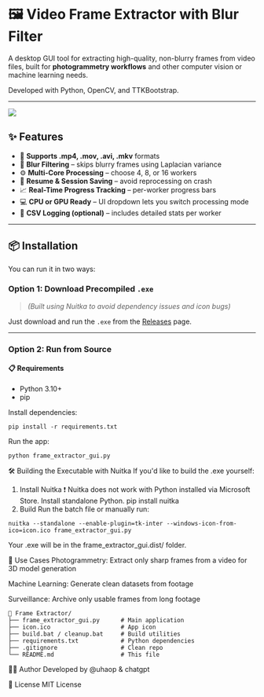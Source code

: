 # 🖼️ Video Frame Extractor with Blur Filter

A desktop GUI tool for extracting high-quality, non-blurry frames from video files, built for **photogrammetry workflows** and other computer vision or machine learning needs.

Developed with Python, OpenCV, and TTKBootstrap.

---
<img src="https://i.imgur.com/bdy6fx9.png">

## ✨ Features

- 🎥 **Supports .mp4, .mov, .avi, .mkv** formats
- 🧠 **Blur Filtering** – skips blurry frames using Laplacian variance
- ⚙️ **Multi-Core Processing** – choose 4, 8, or 16 workers
- 💾 **Resume & Session Saving** – avoid reprocessing on crash
- 📈 **Real-Time Progress Tracking** – per-worker progress bars
- 💻 **CPU or GPU Ready** – UI dropdown lets you switch processing mode
- 📁 **CSV Logging (optional)** – includes detailed stats per worker

---

## 📦 Installation

You can run it in two ways:

### Option 1: Download Precompiled `.exe`

> *(Built using Nuitka to avoid dependency issues and icon bugs)*

Just download and run the `.exe` from the [Releases](https://github.com/uhaop/Video-Frame-Extractor/releases/tag/Releases) page.

---

### Option 2: Run from Source

#### 📋 Requirements

- Python 3.10+
- pip

Install dependencies:

```
pip install -r requirements.txt
```
Run the app:
```
python frame_extractor_gui.py
```

🛠️ Building the Executable with Nuitka
If you'd like to build the .exe yourself:

1. Install Nuitka
❗ Nuitka does not work with Python installed via Microsoft Store. Install standalone Python.
pip install nuitka
2. Build
Run the batch file or manually run:
```
nuitka --standalone --enable-plugin=tk-inter --windows-icon-from-ico=icon.ico frame_extractor_gui.py
```
Your .exe will be in the frame_extractor_gui.dist/ folder.

🧩 Use Cases
Photogrammetry: Extract only sharp frames from a video for 3D model generation

Machine Learning: Generate clean datasets from footage

Surveillance: Archive only usable frames from long footage
```
📁 Frame Extractor/
├── frame_extractor_gui.py      # Main application
├── icon.ico                    # App icon
├── build.bat / cleanup.bat     # Build utilities
├── requirements.txt            # Python dependencies
├── .gitignore                  # Clean repo
└── README.md                   # This file
```

🧑‍💻 Author
Developed by @uhaop & chatgpt


📄 License
MIT License
